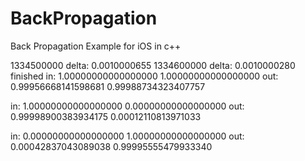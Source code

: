 # BackPropagation
Back Propagation Example for iOS in c++


1334500000 delta:	0.0010000655
1334600000 delta:	0.0010000280
finished
in:
1.00000000000000000	1.00000000000000000	
out:
0.99956668141598681	0.99988734323407757	

in:
1.00000000000000000	0.00000000000000000	
out:
0.99998900383934175	0.00012110813971033	

in:
0.00000000000000000	1.00000000000000000	
out:
0.00042837043089038	0.99995555479933340
